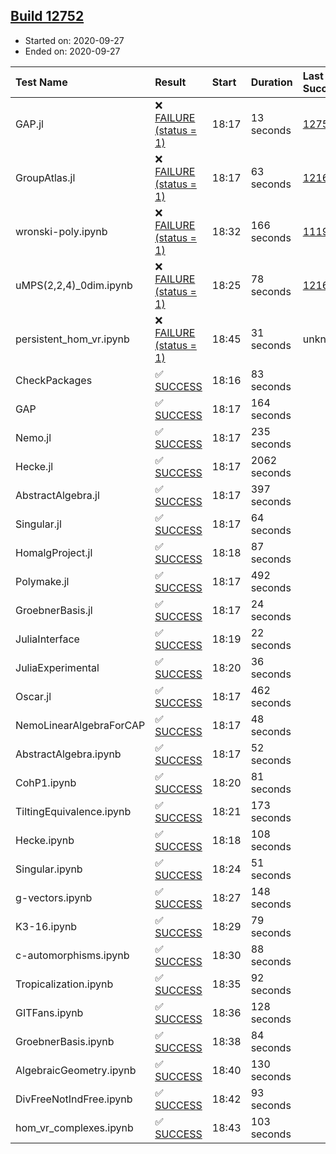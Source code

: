 ## [Build 12752](https://oscarci.mathematik.uni-kl.de/job/oscar/12752/)

* Started on: 2020-09-27
* Ended on: 2020-09-27

| Test Name    | Result | Start | Duration | Last Success | First Failure |
|:-------------|:-------|:------|:---------|:-------------|:--------------|
| GAP.jl | ❌ [FAILURE (status = 1)](https://oscarci.mathematik.uni-kl.de/job/oscar/12752/artifact/logs/build-12752/GAP.jl.log) | 18:17 | 13 seconds | [12751](https://oscarci.mathematik.uni-kl.de/job/oscar/12751/) | [12752](https://oscarci.mathematik.uni-kl.de/job/oscar/12752/) |
| GroupAtlas.jl | ❌ [FAILURE (status = 1)](https://oscarci.mathematik.uni-kl.de/job/oscar/12752/artifact/logs/build-12752/GroupAtlas.jl.log) | 18:17 | 63 seconds | [12167](https://oscarci.mathematik.uni-kl.de/job/oscar/12167/) | [12168](https://oscarci.mathematik.uni-kl.de/job/oscar/12168/) |
| wronski-poly.ipynb | ❌ [FAILURE (status = 1)](https://oscarci.mathematik.uni-kl.de/job/oscar/12752/artifact/logs/build-12752/wronski-poly.ipynb.log) | 18:32 | 166 seconds | [11192](https://oscarci.mathematik.uni-kl.de/job/oscar/11192/) | [11193](https://oscarci.mathematik.uni-kl.de/job/oscar/11193/) |
| uMPS(2,2,4)_0dim.ipynb | ❌ [FAILURE (status = 1)](https://oscarci.mathematik.uni-kl.de/job/oscar/12752/artifact/logs/build-12752/uMPS-2-2-4-_0dim.ipynb.log) | 18:25 | 78 seconds | [12167](https://oscarci.mathematik.uni-kl.de/job/oscar/12167/) | [12168](https://oscarci.mathematik.uni-kl.de/job/oscar/12168/) |
| persistent_hom_vr.ipynb | ❌ [FAILURE (status = 1)](https://oscarci.mathematik.uni-kl.de/job/oscar/12752/artifact/logs/build-12752/persistent_hom_vr.ipynb.log) | 18:45 | 31 seconds | unknown | unknown |
| CheckPackages | ✅ [SUCCESS](https://oscarci.mathematik.uni-kl.de/job/oscar/12752/artifact/logs/build-12752/CheckPackages.log) | 18:16 | 83 seconds |  |  |
| GAP | ✅ [SUCCESS](https://oscarci.mathematik.uni-kl.de/job/oscar/12752/artifact/logs/build-12752/GAP.log) | 18:17 | 164 seconds |  |  |
| Nemo.jl | ✅ [SUCCESS](https://oscarci.mathematik.uni-kl.de/job/oscar/12752/artifact/logs/build-12752/Nemo.jl.log) | 18:17 | 235 seconds |  |  |
| Hecke.jl | ✅ [SUCCESS](https://oscarci.mathematik.uni-kl.de/job/oscar/12752/artifact/logs/build-12752/Hecke.jl.log) | 18:17 | 2062 seconds |  |  |
| AbstractAlgebra.jl | ✅ [SUCCESS](https://oscarci.mathematik.uni-kl.de/job/oscar/12752/artifact/logs/build-12752/AbstractAlgebra.jl.log) | 18:17 | 397 seconds |  |  |
| Singular.jl | ✅ [SUCCESS](https://oscarci.mathematik.uni-kl.de/job/oscar/12752/artifact/logs/build-12752/Singular.jl.log) | 18:17 | 64 seconds |  |  |
| HomalgProject.jl | ✅ [SUCCESS](https://oscarci.mathematik.uni-kl.de/job/oscar/12752/artifact/logs/build-12752/HomalgProject.jl.log) | 18:18 | 87 seconds |  |  |
| Polymake.jl | ✅ [SUCCESS](https://oscarci.mathematik.uni-kl.de/job/oscar/12752/artifact/logs/build-12752/Polymake.jl.log) | 18:17 | 492 seconds |  |  |
| GroebnerBasis.jl | ✅ [SUCCESS](https://oscarci.mathematik.uni-kl.de/job/oscar/12752/artifact/logs/build-12752/GroebnerBasis.jl.log) | 18:17 | 24 seconds |  |  |
| JuliaInterface | ✅ [SUCCESS](https://oscarci.mathematik.uni-kl.de/job/oscar/12752/artifact/logs/build-12752/JuliaInterface.log) | 18:19 | 22 seconds |  |  |
| JuliaExperimental | ✅ [SUCCESS](https://oscarci.mathematik.uni-kl.de/job/oscar/12752/artifact/logs/build-12752/JuliaExperimental.log) | 18:20 | 36 seconds |  |  |
| Oscar.jl | ✅ [SUCCESS](https://oscarci.mathematik.uni-kl.de/job/oscar/12752/artifact/logs/build-12752/Oscar.jl.log) | 18:17 | 462 seconds |  |  |
| NemoLinearAlgebraForCAP | ✅ [SUCCESS](https://oscarci.mathematik.uni-kl.de/job/oscar/12752/artifact/logs/build-12752/NemoLinearAlgebraForCAP.log) | 18:17 | 48 seconds |  |  |
| AbstractAlgebra.ipynb | ✅ [SUCCESS](https://oscarci.mathematik.uni-kl.de/job/oscar/12752/artifact/logs/build-12752/AbstractAlgebra.ipynb.log) | 18:17 | 52 seconds |  |  |
| CohP1.ipynb | ✅ [SUCCESS](https://oscarci.mathematik.uni-kl.de/job/oscar/12752/artifact/logs/build-12752/CohP1.ipynb.log) | 18:20 | 81 seconds |  |  |
| TiltingEquivalence.ipynb | ✅ [SUCCESS](https://oscarci.mathematik.uni-kl.de/job/oscar/12752/artifact/logs/build-12752/TiltingEquivalence.ipynb.log) | 18:21 | 173 seconds |  |  |
| Hecke.ipynb | ✅ [SUCCESS](https://oscarci.mathematik.uni-kl.de/job/oscar/12752/artifact/logs/build-12752/Hecke.ipynb.log) | 18:18 | 108 seconds |  |  |
| Singular.ipynb | ✅ [SUCCESS](https://oscarci.mathematik.uni-kl.de/job/oscar/12752/artifact/logs/build-12752/Singular.ipynb.log) | 18:24 | 51 seconds |  |  |
| g-vectors.ipynb | ✅ [SUCCESS](https://oscarci.mathematik.uni-kl.de/job/oscar/12752/artifact/logs/build-12752/g-vectors.ipynb.log) | 18:27 | 148 seconds |  |  |
| K3-16.ipynb | ✅ [SUCCESS](https://oscarci.mathematik.uni-kl.de/job/oscar/12752/artifact/logs/build-12752/K3-16.ipynb.log) | 18:29 | 79 seconds |  |  |
| c-automorphisms.ipynb | ✅ [SUCCESS](https://oscarci.mathematik.uni-kl.de/job/oscar/12752/artifact/logs/build-12752/c-automorphisms.ipynb.log) | 18:30 | 88 seconds |  |  |
| Tropicalization.ipynb | ✅ [SUCCESS](https://oscarci.mathematik.uni-kl.de/job/oscar/12752/artifact/logs/build-12752/Tropicalization.ipynb.log) | 18:35 | 92 seconds |  |  |
| GITFans.ipynb | ✅ [SUCCESS](https://oscarci.mathematik.uni-kl.de/job/oscar/12752/artifact/logs/build-12752/GITFans.ipynb.log) | 18:36 | 128 seconds |  |  |
| GroebnerBasis.ipynb | ✅ [SUCCESS](https://oscarci.mathematik.uni-kl.de/job/oscar/12752/artifact/logs/build-12752/GroebnerBasis.ipynb.log) | 18:38 | 84 seconds |  |  |
| AlgebraicGeometry.ipynb | ✅ [SUCCESS](https://oscarci.mathematik.uni-kl.de/job/oscar/12752/artifact/logs/build-12752/AlgebraicGeometry.ipynb.log) | 18:40 | 130 seconds |  |  |
| DivFreeNotIndFree.ipynb | ✅ [SUCCESS](https://oscarci.mathematik.uni-kl.de/job/oscar/12752/artifact/logs/build-12752/DivFreeNotIndFree.ipynb.log) | 18:42 | 93 seconds |  |  |
| hom_vr_complexes.ipynb | ✅ [SUCCESS](https://oscarci.mathematik.uni-kl.de/job/oscar/12752/artifact/logs/build-12752/hom_vr_complexes.ipynb.log) | 18:43 | 103 seconds |  |  |
